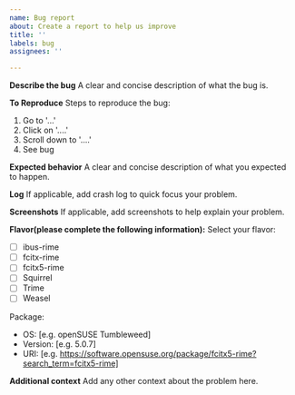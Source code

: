```yaml
---
name: Bug report
about: Create a report to help us improve
title: ''
labels: bug
assignees: ''

---
```


**Describe the bug**
A clear and concise description of what the bug is.

**To Reproduce**
Steps to reproduce the bug:
1. Go to '...'
2. Click on '....'
3. Scroll down to '....'
4. See bug

**Expected behavior**
A clear and concise description of what you expected to happen.

**Log**
If applicable, add crash log to quick focus your problem.

**Screenshots**
If applicable, add screenshots to help explain your problem.

**Flavor(please complete the following information):**
Select your flavor:
- [ ] ibus-rime
- [ ] fcitx-rime
- [ ] fcitx5-rime
- [ ] Squirrel
- [ ] Trime
- [ ] Weasel

Package:
- OS: [e.g. openSUSE Tumbleweed]
- Version: [e.g. 5.0.7]
- URI: [e.g. https://software.opensuse.org/package/fcitx5-rime?search_term=fcitx5-rime]

**Additional context**
Add any other context about the problem here.
